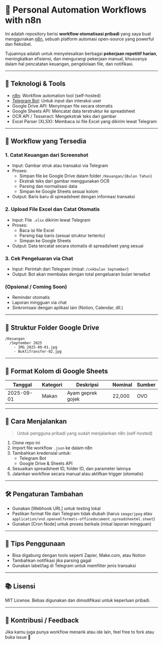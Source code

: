 # 🧠 Personal Automation Workflows with n8n

Ini adalah repository berisi **workflow otomatisasi pribadi** yang saya buat menggunakan [n8n](https://n8n.io), sebuah platform automasi open-source yang powerful dan fleksibel.

Tujuannya adalah untuk menyelesaikan berbagai **pekerjaan repetitif harian**, meningkatkan efisiensi, dan mengurangi pekerjaan manual, khususnya dalam hal pencatatan keuangan, pengelolaan file, dan notifikasi.

---

## 🔧 Teknologi & Tools
- [n8n](https://n8n.io): Workflow automation tool (self-hosted)
- [Telegram Bot](https://core.telegram.org/bots): Untuk input dan interaksi user
- Google Drive API: Menyimpan file secara otomatis
- Google Sheets API: Mencatat data terstruktur ke spreadsheet
- OCR API / Tesseract: Mengekstrak teks dari gambar
- Excel Parser (XLSX): Membaca isi file Excel yang dikirim lewat Telegram

---

## 📌 Workflow yang Tersedia

### 1. **Catat Keuangan dari Screenshot**
- Input: Gambar struk atau transaksi via Telegram
- Proses:
  - Simpan file ke Google Drive dalam folder `/Keuangan/{Bulan Tahun}`
  - Ekstrak teks dari gambar menggunakan OCR
  - Parsing dan normalisasi data
  - Simpan ke Google Sheets sesuai kolom
- Output: Baris baru di spreadsheet dengan informasi transaksi

### 2. **Upload File Excel dan Catat Otomatis**
- Input: File `.xlsx` dikirim lewat Telegram
- Proses:
  - Baca isi file Excel
  - Parsing tiap baris (sesuai struktur tertentu)
  - Simpan ke Google Sheets
- Output: Data tercatat secara otomatis di spreadsheet yang sesuai

### 3. **Cek Pengeluaran via Chat**
- Input: Perintah dari Telegram (misal: `/cekbulan September`)
- Output: Bot akan membalas dengan total pengeluaran bulan tersebut

### (Opsional / Coming Soon)
- Reminder otomatis
- Laporan mingguan via chat
- Sinkronisasi dengan aplikasi lain (Notion, Calendar, dll.)

---

## 📁 Struktur Folder Google Drive
```
/Keuangan
  /September 2025
    - IMG_2025-09-01.jpg
    - BuktiTransfer-02.jpg
```

---

## 📄 Format Kolom di Google Sheets

| Tanggal     | Kategori | Deskripsi         | Nominal  | Sumber |
|-------------|----------|-------------------|----------|--------|
| 2025-09-01  | Makan    | Ayam geprek gojek | 22,000   | OVO    |

---

## 🚀 Cara Menjalankan
> Untuk pengguna pribadi yang sudah menjalankan n8n (self-hosted)

1. Clone repo ini
2. Import file workflow `.json` ke dalam n8n
3. Tambahkan kredensial untuk:
   - Telegram Bot
   - Google Drive & Sheets API
4. Sesuaikan spreadsheet ID, folder ID, dan parameter lainnya
5. Jalankan workflow secara manual atau aktifkan trigger (otomatis)

---

## 🛠 Pengaturan Tambahan
- Gunakan [Webhook URL] untuk testing lokal
- Pastikan format file dari Telegram tidak diubah (harus `image/jpeg` atau `application/vnd.openxmlformats-officedocument.spreadsheetml.sheet`)
- Gunakan [Cron Node] untuk proses berkala (misal laporan mingguan)

---

## 🧩 Tips Penggunaan
- Bisa digabung dengan tools seperti Zapier, Make.com, atau Notion
- Tambahkan notifikasi jika parsing gagal
- Gunakan label/tag di Telegram untuk memfilter jenis transaksi

---

## 📚 Lisensi
MIT License. Bebas digunakan dan dimodifikasi untuk keperluan pribadi.

---

## 🙌 Kontribusi / Feedback
Jika kamu juga punya workflow menarik atau ide lain, feel free to fork atau buka issue 🙌

